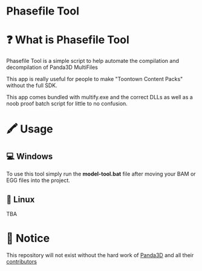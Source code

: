 # Phasefile Tool

# ❓ What is Phasefile Tool
Phasefile Tool is a simple script to help automate the compilation and decompilation of Panda3D MultiFiles

This app is really useful for people to make "Toontown Content Packs" without the full SDK.

This app comes bundled with multify.exe and the correct DLLs as well as a noob proof batch script for little to no confusion.

# 🖍 Usage

## 💻 Windows
To use this tool simply run the **model-tool.bat** file after moving your BAM or EGG files into the project.

## 🐧 Linux
TBA

# 📝 Notice

This repository will not exist without the hard work of [Panda3D](https://www.panda3d.org/) and all their [contributors](https://github.com/panda3d/panda3d/graphs/contributors)
